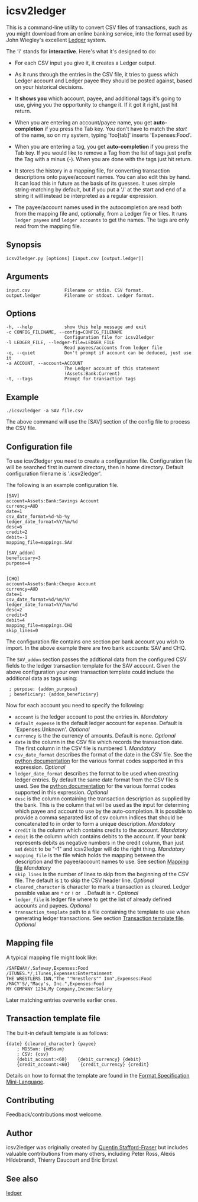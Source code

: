 icsv2ledger
===========

This is a command-line utility to convert CSV files of transactions, such as you might download from an online banking service, into the format used by John Wiegley's excellent [Ledger](http://ledger-cli.org) system.

The 'i' stands for __interactive__. Here's what it's designed to do:

* For each CSV input you give it, it creates a Ledger output.

* As it runs through the entries in the CSV file, it tries to guess which Ledger account and Ledger payee they should be posted against, based on your historical decisions.

* It __shows you__ which account, payee, and additional tags it's going to use, giving you the opportunity to change it.  If it got it right, just hit return.

* When you are entering an account/payee name, you get __auto-completion__ if you press the Tab key.  You don't have to match the _start_ of the name, so on my system, typing 'foo[tab]' inserts 'Expenses:Food'.

* When you are entering a tag, you get __auto-completion__ if you press the Tab key.  If you would like to remove a Tag from the list of tags just prefix the Tag with a minus (-). When you are done with the tags just hit return.

* It stores the history in a mapping file, for converting transaction descriptions onto payee/account names. You can also edit this by hand. It can load this in future as the basis of its guesses.  It uses simple string-matching by default, but if you put a '/' at the start and end of a string it will instead be interpreted as a regular expression.

* The payee/account names used in the autocompletion are read both from the mapping file and, optionally, from a Ledger file or files. It runs `ledger payees` and `ledger accounts` to get the names.  The tags are only read from the mapping file.


Synopsis
--------

    icsv2ledger.py [options] [input.csv [output.ledger]]


Arguments
---------

    input.csv             Filename or stdin. CSV format.
    output.ledger         Filename or stdout. Ledger format.


Options
-------

    -h, --help            show this help message and exit
    -c CONFIG_FILENAME, --config=CONFIG_FILENAME
                          Configuration file for icsv2ledger
    -l LEDGER_FILE, --ledger-file=LEDGER_FILE
                          Read payees/accounts from ledger file
    -q, --quiet           Don't prompt if account can be deduced, just use it
    -a ACCOUNT, --account=ACCOUNT
                          The Ledger account of this statement
                          (Assets:Bank:Current)
    -t, --tags            Prompt for transaction tags


Example
-------

    ./icsv2ledger -a SAV file.csv

The above command will use the [SAV] section of the config file to process the CSV file.


Configuration file
------------------

To use icsv2ledger you need to create a configuration file.
Configuration file will be searched first in current directory, then in
home directory. Default configuration filename is '.icsv2ledger'.

The following is an example configuration file.

    [SAV]
    account=Assets:Bank:Savings Account
    currency=AUD
    date=1
    csv_date_format=%d-%b-%y
    ledger_date_format=%Y/%m/%d
    desc=6
    credit=2
    debit=-1
    mapping_file=mappings.SAV
    
    [SAV_addon]
    beneficiary=3
    purpose=4
    
     
    [CHQ]
    account=Assets:Bank:Cheque Account
    currency=AUD
    date=1
    csv_date_format=%d/%m/%Y
    ledger_date_format=%Y/%m/%d
    desc=2
    credit=3
    debit=4
    mapping_file=mappings.CHQ
    skip_lines=0

The configuration file contains one section per bank account you wish to import.
In the above example there are two bank accounts: SAV and CHQ.

The `SAV_addon` section passes the addtional data from the configured CSV fields
to the ledger transaction template for the SAV account. Given the above
configuration your own transaction template could include the additional
data as tags using:

     ; purpose: {addon_purpose}
     ; beneficiary: {addon_beneficiary}

Now for each account you need to specify the following:

* `account` is the ledger account to post the entries in. _Mandatory_
* `default_expense` is the default ledger account for expense. Default
  is 'Expenses:Unknown'. _Optional_
* `currency` is the the currency of amounts. Default is none. _Optional_
* `date` is the column in the CSV file which records the transaction date.
  The first column in the CSV file is numbered 1. _Mandatory_
* `csv_date_format` describes the format of the date in the CSV file.
  See the [python documentation](http://docs.python.org/library/datetime.html#strftime-strptime-behavior) for the various format codes supported in this expression. _Optional_
* `ledger_date_format` describes the format to be used when creating ledger
  entries.  By default the same date format from the CSV file is used.
  See the [python documentation](http://docs.python.org/library/datetime.html#strftime-strptime-behavior) for the various format codes supported in this expression. _Optional_
* `desc` is the column containing the transaction description as supplied by the bank.
  This is the column that will be used as the input for determing which payee and account to use by the auto-completion.
  It is possible to provide a comma separated list of csv column indices that should be concatenated to in order to form a unique description.  _Mandatory_
* `credit` is the column which contains credits to the account. _Mandatory_
* `debit` is the column which contains debits to the account.
  If your bank represents debits as negative numbers in the credit
  column, than just set `debit` to be "-1" and icsv2ledger will do the right thing. _Mandatory_
* `mapping_file` is the file which holds the mapping between the
  description and the payee/account names to use. See section
  [Mapping file](#mapping) _Mandatory_
* `skip_lines` is the number of lines to skip from the beginning of the CSV
  file. The default is `1` to skip the CSV header line. _Optional_
* `cleared_character` is character to mark a transaction as cleared.
  Ledger possible value are `*` or `!` or ` `. Default is `*`. _Optional_
* `ledger_file` is ledger file where to get the list of already defined
  accounts and payees. _Optional_
* `transaction_template` path to a file containing the template to use
  when generating ledger transactions. See section
  [Transaction template file](#template). _Optional_<br>


Mapping file <a id="mapping"/>
------------

A typical mapping file might look like:

    /SAFEWAY/,Safeway,Expenses:Food
    /ITUNES.*/,iTunes,Expenses:Entertainment
    THE WRESTLERS INN,"The ""Wrestlers"" Inn",Expenses:Food
    /MACY'S/,"Macy's, Inc.",Expenses:Food
    MY COMPANY 1234,My Company,Income:Salary

Later matching entries overwrite earlier ones.


Transaction template file <a id="template"/>
-------------------------

The built-in default template is as follows:

	{date} {cleared_character} {payee}
		; MD5Sum: {md5sum}
		; CSV: {csv}
		{debit_account:<60}	   {debit_currency} {debit}
		{credit_account:<60}	{credit_currency} {credit}
		  
Details on how to format the template are found in the
[Format Specification Mini-Language](http://docs.python.org/library/string.html#formatspec).

Contributing
------------

Feedback/contributions most welcome.


Author
------

icsv2ledger was originally created by [Quentin Stafford-Fraser](http://qandr.org/quentin) but includes valuable contributions from many others, including Peter Ross, Alexis Hildebrandt, Thierry Daucourt and Eric Entzel. 


See also
--------

[ledger](http://ledger-cli.org)
